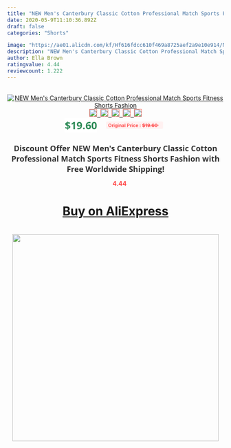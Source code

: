 ```yaml
---
title: "NEW Men's Canterbury Classic Cotton Professional Match Sports Fitness Shorts Fashion"
date: 2020-05-9T11:10:36.892Z
draft: false
categories: "Shorts"

image: "https://ae01.alicdn.com/kf/Hf616fdcc610f469a8725aef2a9e10e914/NEW-Men-s-Canterbury-Classic-Cotton-Professional-Match-Sports-Fitness-Shorts-Fashion.jpg"
description: "NEW Men's Canterbury Classic Cotton Professional Match Sports Fitness Shorts Fashion"
author: Ella Brown
ratingvalue: 4.44
reviewcount: 1.222
---
```

<br>
<div style="text-align: center;">
<a href="https://s.click.aliexpress.com/e/_9Qi7eH" target="_blank" rel="nofollow noopener noreferrer"><img alt="NEW Men's Canterbury Classic Cotton Professional Match Sports Fitness Shorts Fashion" class="magnifier-image" src="https://ae01.alicdn.com/kf/Hf616fdcc610f469a8725aef2a9e10e914/NEW-Men-s-Canterbury-Classic-Cotton-Professional-Match-Sports-Fitness-Shorts-Fashion.jpg_640x640.jpg">
<br>
<img style="border:1px solid salmon" src="https://ae01.alicdn.com/kf/Hf616fdcc610f469a8725aef2a9e10e914/NEW-Men-s-Canterbury-Classic-Cotton-Professional-Match-Sports-Fitness-Shorts-Fashion.jpg_120x120.jpg">&nbsp;&nbsp;<img style="border:1px solid salmon" src="https://ae01.alicdn.com/kf/He8e537daf53646609233b4ebc5682326U/NEW-Men-s-Canterbury-Classic-Cotton-Professional-Match-Sports-Fitness-Shorts-Fashion.jpg_120x120.jpg">&nbsp;&nbsp;<img style="border:1px solid salmon" src="https://ae01.alicdn.com/kf/H31794b3d6be046fc84a0bdaf5b3fbd099/NEW-Men-s-Canterbury-Classic-Cotton-Professional-Match-Sports-Fitness-Shorts-Fashion.jpg_120x120.jpg">&nbsp;&nbsp;<img style="border:1px solid salmon" src="https://ae01.alicdn.com/kf/Hac9bda52640c4f5d8bf5abb97a4a4d59I/NEW-Men-s-Canterbury-Classic-Cotton-Professional-Match-Sports-Fitness-Shorts-Fashion.jpg_120x120.jpg">&nbsp;&nbsp;<img style="border:1px solid salmon" src="https://ae01.alicdn.com/kf/Haf8ecd8b446c400aa6610371a1a17fcad/NEW-Men-s-Canterbury-Classic-Cotton-Professional-Match-Sports-Fitness-Shorts-Fashion.jpg_120x120.jpg"></a></div><br0>
<div style="text-align: center;"><span style="background-color: white; border: 0px; box-sizing: border-box; color: seagreen; display: inline-block; font-family: &quot;open sans&quot; , &quot;arial&quot; , &quot;helvetica&quot; , sans-serif , &quot;heiti&quot;; font-size: 24px; font-stretch: inherit; font-weight: 700; line-height: inherit; margin: 0px 10px 0px 0px; padding: 0px; vertical-align: middle;">$19.60 </span>
<span style="background: rgb(255 , 241 , 241); border-radius: 3px; border: 0px; box-sizing: border-box; color: #ff4747; display: inline-block; font-family: inherit; font-size: 12px; font-stretch: inherit; font-style: inherit; font-variant: inherit; font-weight: 600; line-height: inherit; margin: 0px; padding: 2px 5px; transform: scale(0.9); vertical-align: middle;">Original Price : <b style="text-decoration: line-through;">$19.60 </b> &nbsp;&nbsp;</span></div>
<h1 style="color: #333333; display: inline-block; font-family: &quot;open sans&quot; , &quot;arial&quot; , &quot;helvetica&quot; , sans-serif , &quot;heiti&quot;; font-size: 18px; font-stretch: inherit; font-weight: 700; text-align: center;">Discount Offer NEW Men's Canterbury Classic Cotton Professional Match Sports Fitness Shorts Fashion with Free Worldwide Shipping!</h1>
<div style="color: #ff4747; text-align: center;">
<img src="https://4.bp.blogspot.com/-M0ZcTcb-5uY/XleCXlxnR4I/AAAAAAAAAEc/OrjgMkXV1oMQFaCRZj5HQwOCBcu3w1FegCPcBGAYYCw/s1600/star.png" style="height: 15px;">&nbsp;<b>4.44</b></div>
<div class="button_cont" align="center"><a class="buynow_a" href="https://s.click.aliexpress.com/e/_9Qi7eH" target="_blank" rel="nofollow noopener noreferrer"><H1>Buy on AliExpress</H1></a></div><br>
<div class="separator" style="clear: both; text-align: center;">
<img src="https://lh3.googleusercontent.com/-pTy5HemUv9M/XlePHvY0dAI/AAAAAAAAAE4/0nX5iRUoIWY8eMW9Dpxeirr157OZliDIgCLcBGAsYHQ/s1600/badge.gif" width="480">
</div>
